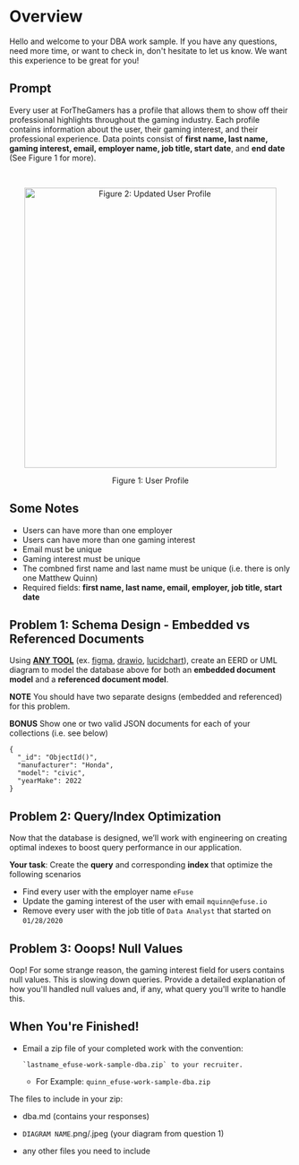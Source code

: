 # Overview

Hello and welcome to your DBA work sample. If you have any questions, need more time, or want to check in, don't hesitate to let us know. We want this experience to be great for you!

## Prompt

Every user at ForTheGamers has a profile that allows them to show off their professional highlights throughout the gaming industry. Each profile contains information about the user, their gaming interest, and their professional experience. Data points consist of **first name, last name, gaming interest, email, employer name, job title, start date**, and **end date** (See Figure 1 for more).

<br>
<p align="center">
  <img src="https://user-images.githubusercontent.com/23278343/178042175-bc7b8d39-ba73-4517-aa92-121a5a5e1102.png" alt="Figure 2: Updated User Profile" style="width:450px;height:500px;" />
</p>

<p align="center">Figure 1: User Profile</p>

## Some Notes

- Users can have more than one employer
- Users can have more than one gaming interest
- Email must be unique
- Gaming interest must be unique
- The combned first name and last name must be unique (i.e. there is only one Matthew Quinn)
- Required fields: **first name, last name, email, employer, job title, start date**

## Problem 1: Schema Design - Embedded vs Referenced Documents

Using <ins>**ANY TOOL**</ins> (ex. [figma](https://www.figma.com/), [drawio](https://drawio-app.com/), [lucidchart](https://www.lucidchart.com)), create an EERD or UML diagram to model the database above for both an **embedded document model** and a **referenced document model**.

**NOTE** You should have two separate designs (embedded and referenced) for this problem.

**BONUS** Show one or two valid JSON documents for each of your collections (i.e. see below)

```
{
  "_id": "ObjectId()",
  "manufacturer": "Honda",
  "model": "civic",
  "yearMake": 2022
}
```

## Problem 2: Query/Index Optimization

Now that the database is designed, we’ll work with engineering on creating optimal indexes to boost query performance in our application.

**Your task**: Create the **query** and corresponding **index** that optimize the following scenarios

- Find every user with the employer name `eFuse`
- Update the gaming interest of the user with email `mquinn@efuse.io`
- Remove every user with the job title of `Data Analyst` that started on `01/28/2020`

## Problem 3: Ooops! Null Values

Oop! For some strange reason, the gaming interest field for users contains null values. This is slowing down queries. Provide a detailed explanation of how you'll handled null values and, if any, what query you'll write to handle this.

## When You're Finished!

- Email a zip file of your completed work with the convention:

      `lastname_efuse-work-sample-dba.zip` to your recruiter.

  - For Example: `quinn_efuse-work-sample-dba.zip`

The files to include in your zip:

- dba.md (contains your responses)

- `DIAGRAM NAME`.png/.jpeg (your diagram from question 1)
- any other files you need to include
